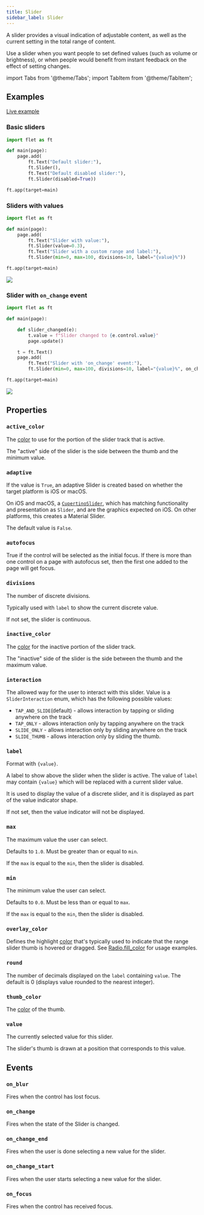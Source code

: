 ```yaml
---
title: Slider
sidebar_label: Slider
---
```


A slider provides a visual indication of adjustable content, as well as the current setting in the total range of content.

Use a slider when you want people to set defined values (such as volume or brightness), or when people would benefit from instant feedback on the effect of setting changes.

import Tabs from '@theme/Tabs';
import TabItem from '@theme/TabItem';

## Examples

[Live example](https://flet-controls-gallery.fly.dev/input/slider)

### Basic sliders

<Tabs groupId="language">
  <TabItem value="python" label="Python" default>

```python
import flet as ft

def main(page):
    page.add(
        ft.Text("Default slider:"),
        ft.Slider(),
        ft.Text("Default disabled slider:"),
        ft.Slider(disabled=True))

ft.app(target=main)
```
  </TabItem>
</Tabs>

### Sliders with values

<Tabs groupId="language">
  <TabItem value="python" label="Python" default>

```python
import flet as ft

def main(page):
    page.add(
        ft.Text("Slider with value:"),
        ft.Slider(value=0.3),
        ft.Text("Slider with a custom range and label:"),
        ft.Slider(min=0, max=100, divisions=10, label="{value}%"))

ft.app(target=main)
```
  </TabItem>
</Tabs>

<img src="/img/docs/controls/slider/slider-with-custom-content.gif" className="screenshot-30"/>

### Slider with `on_change` event

<Tabs groupId="language">
  <TabItem value="python" label="Python" default>

```python
import flet as ft

def main(page):

    def slider_changed(e):
        t.value = f"Slider changed to {e.control.value}"
        page.update()

    t = ft.Text()
    page.add(
        ft.Text("Slider with 'on_change' event:"),
        ft.Slider(min=0, max=100, divisions=10, label="{value}%", on_change=slider_changed), t)

ft.app(target=main)
```
  </TabItem>
</Tabs>

<img src="/img/docs/controls/slider/slider-with-change-event.gif" className="screenshot-30"/>

## Properties

### `active_color`

The [color](/docs/reference/colors) to use for the portion of the slider track that is active.

The "active" side of the slider is the side between the thumb and the minimum value.

### `adaptive`

If the value is `True`, an adaptive Slider is created based on whether the target platform is iOS or macOS.

On iOS and macOS, a [`CupertinoSlider`](/docs/controls/cupertinoslider), which has matching functionality and presentation as `Slider`, and are the graphics expected on iOS. On other platforms, this creates a Material Slider.

The default value is `False`.

### `autofocus`

True if the control will be selected as the initial focus. If there is more than one control on a page with autofocus set, then the first one added to the page will get focus.

### `divisions`

The number of discrete divisions.

Typically used with `label` to show the current discrete value.

If not set, the slider is continuous.

### `inactive_color`

The [color](/docs/reference/colors) for the inactive portion of the slider track.

The "inactive" side of the slider is the side between the thumb and the maximum value.

### `interaction`

The allowed way for the user to interact with this slider. Value is a `SliderInteraction` enum, which has the following possible values:

* `TAP_AND_SLIDE`(default) - allows interaction by tapping or sliding anywhere on the track
* `TAP_ONLY` - allows interaction only by tapping anywhere on the track
* `SLIDE_ONLY` - allows interaction only by sliding anywhere on the track
* `SLIDE_THUMB` - allows interaction only by sliding the thumb.

### `label`

Format with `{value}`.

A label to show above the slider when the slider is active. The value of `label` may contain `{value}` which will be replaced with a current slider value.

It is used to display the value of a discrete slider, and it is displayed as part of the value indicator shape.

If not set, then the value indicator will not be displayed.

### `max`

The maximum value the user can select.

Defaults to `1.0`. Must be greater than or equal to `min`.

If the `max` is equal to the `min`, then the slider is disabled.

### `min`

The minimum value the user can select.

Defaults to `0.0`. Must be less than or equal to `max`.

If the `max` is equal to the `min`, then the slider is disabled.

### `overlay_color`

Defines the highlight [color](/docs/reference/colors) that's typically used to indicate that the range slider thumb is
hovered or dragged. See [Radio.fill_color](radio#fill_color) for usage examples.

### `round`

The number of decimals displayed on the `label` containing `value`. The default is 0 (displays value rounded to the nearest integer).

### `thumb_color`

The [color](/docs/reference/colors) of the thumb.

### `value`

The currently selected value for this slider.

The slider's thumb is drawn at a position that corresponds to this value.

## Events

### `on_blur`

Fires when the control has lost focus.

### `on_change`

Fires when the state of the Slider is changed.

### `on_change_end`

Fires when the user is done selecting a new value for the slider.

### `on_change_start`

Fires when the user starts selecting a new value for the slider.

### `on_focus`

Fires when the control has received focus.